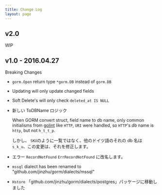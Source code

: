 ```yaml
---
title: Change Log
layout: page
---
```

## v2.0

WIP

## v1.0 - 2016.04.27

Breaking Changes

* `gorm.Open` return type `*gorm.DB` instead of `gorm.DB`

* Updating will only update changed fields

* Soft Delete's will only check `deleted_at IS NULL`

* 新しい ToDBName ロジック
    
    When GORM convert struct, field name to db name, only common initialisms from [golint](https://github.com/golang/lint/blob/master/lint.go#L702) like `HTTP`, `URI` were handled, so `HTTP`'s db name is `http`, but not `h_t_t_p`.
    
    しかし、 `SKU`のように一覧ではなく、他のドイツ語のそれの db 名は `s_k_u`、この変更は、それを修正します。

* エラー `RecordNotFound` `ErrRecordNotFound` に改名します。

* `mssql` dialect has been renamed to "github.com/jinzhu/gorm/dialects/mssql"

* `Hstore` 「github.com/jinzhu/gorm/dialects/postgres」パッケージに移動しました